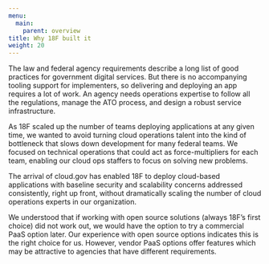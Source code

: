 ```yaml
---
menu:
  main:
    parent: overview
title: Why 18F built it
weight: 20
---
```


The law and federal agency requirements describe a long list of good practices for government digital services. But there is no accompanying tooling support for implementers, so delivering and deploying an app requires a lot of work. An agency needs operations expertise to follow all the regulations, manage the ATO process, and design a robust service infrastructure.

As 18F scaled up the number of teams deploying applications at any given time, we wanted to avoid turning cloud operations talent into the kind of bottleneck that slows down development for many federal teams. We focused on technical operations that could act as force-multipliers for each team, enabling our cloud ops staffers to focus on solving new problems.

The arrival of cloud.gov has enabled 18F to deploy cloud-based applications with baseline security and scalability concerns addressed consistently, right up front, without dramatically scaling the number of cloud operations experts in our organization.

We understood that if working with open source solutions (always 18F’s first choice) did not work out, we would have the option to try a commercial PaaS option later. Our experience with open source options indicates this is the right choice for us. However, vendor PaaS options offer features which may be attractive to agencies that have different requirements.
